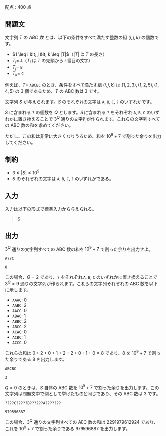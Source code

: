 配点 : $400$ 点

## 問題文

文字列 $T$ の *ABC 数* とは、以下の条件をすべて満たす整数の組 $(i, j, k)$ の個数です。

- $1 \leq i &lt; j &lt; k \leq |T|$（$|T|$ は $T$ の長さ）
- $T_i =$ `A`（$T_i$ は $T$ の先頭から $i$ 番目の文字）
- $T_j =$ `B`
- $T_k =$ `C`

例えば、$T =$ `ABCBC` のとき、条件をすべて満たす組 $(i, j, k)$ は $(1, 2, 3), (1, 2, 5), (1, 4, 5)$ の $3$ 個であるため、$T$ の ABC 数は $3$ です。

文字列 $S$ が与えられます。$S$ のそれぞれの文字は `A`, `B`, `C`, `?` のいずれかです。

$S$ に含まれる `?` の個数を $Q$ とします。$S$ に含まれる `?` をそれぞれ `A`, `B`, `C` のいずれかに置き換えることで $3^Q$ 通りの文字列が作られます。これらの文字列すべての ABC 数の和を求めてください。

ただし、この和は非常に大きくなりうるため、和を $10^9 + 7$ で割った余りを出力してください。

## 制約

- $3 \leq |S| \leq 10^5$
- $S$ のそれぞれの文字は `A`, `B`, `C`, `?` のいずれかである。

## 入力

入力は以下の形式で標準入力から与えられる。

> $S$

## 出力

$3^Q$ 通りの文字列すべての ABC 数の和を $10^9 + 7$ で割った余りを出力せよ。

```input1
A??C
```

```output1
8
```

この場合、$Q = 2$ であり、`?` をそれぞれ `A`, `B`, `C` のいずれかに置き換えることで $3^Q = 9$ 通りの文字列が作られます。これらの文字列それぞれの ABC 数を以下に示します。

- `AAAC`: $0$
- `AABC`: $2$
- `AACC`: $0$
- `ABAC`: $1$
- `ABBC`: $2$
- `ABCC`: $2$
- `ACAC`: $0$
- `ACBC`: $1$
- `ACCC`: $0$

これらの和は $0 + 2 + 0 + 1 + 2 + 2 + 0 + 1 + 0 = 8$ であり、$8$ を $10^9 + 7$ で割った余りである $8$ を出力します。

```input2
ABCBC
```

```output2
3
```

$Q = 0$ のときは、$S$ 自体の ABC 数を $10^9 + 7$ で割った余りを出力します。この文字列は問題文中で例として挙げたものと同じであり、その ABC 数は $3$ です。

```input3
????C?????B??????A???????
```

```output3
979596887
```

この場合、$3^Q$ 通りの文字列すべての ABC 数の和は $2291979612924$ であり、これを $10^9 + 7$ で割った余りである $979596887$ を出力します。